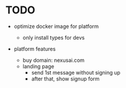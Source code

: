 # TODO


- optimize docker image for platform
    - only install types for devs

- platform features
    - buy domain: nexusai.com
    - landing page
        - send 1st message without signing up
        - after that, show signup form
